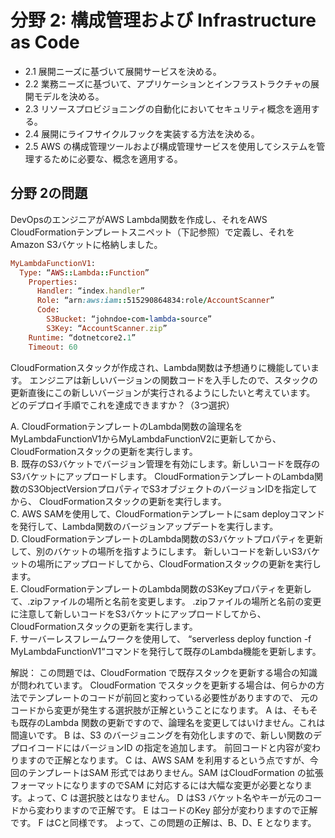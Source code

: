 # 分野 2: 構成管理および Infrastructure as Code  
   * 2.1 展開ニーズに基づいて展開サービスを決める。  
   * 2.2 業務ニーズに基づいて、アプリケーションとインフラストラクチャの展開モデルを決める。  
   * 2.3 リソースプロビジョニングの自動化においてセキュリティ概念を適用する。  
   * 2.4 展開にライフサイクルフックを実装する方法を決める。  
   * 2.5 AWS の構成管理ツールおよび構成管理サービスを使用してシステムを管理するために必要な、概念を適用する。  

## 分野 2の問題
DevOpsのエンジニアがAWS Lambda関数を作成し、それをAWS CloudFormationテンプレートスニペット（下記参照）で定義し、それをAmazon S3バケットに格納しました。  

```rb
MyLambdaFunctionV1:
  Type: “AWS::Lambda::Function”
    Properties:
      Handler: “index.handler”
      Role: “arn:aws:iam::515290864834:role/AccountScanner”
      Code:
        S3Bucket: “johndoe-com-lambda-source”
        S3Key: “AccountScanner.zip”
    Runtime: “dotnetcore2.1”
    Timeout: 60
```
CloudFormationスタックが作成され、Lambda関数は予想通りに機能しています。 
エンジニアは新しいバージョンの関数コードを入手したので、スタックの更新直後にこの新しいバージョンが実行されるようにしたいと考えています。  
どのデプロイ手順でこれを達成できますか？（3つ選択）  

A. CloudFormationテンプレートのLambda関数の論理名をMyLambdaFunctionV1からMyLambdaFunctionV2に更新してから、CloudFormationスタックの更新を実行します。  
B. 既存のS3バケットでバージョン管理を有効にします。新しいコードを既存のS3バケットにアップロードします。
CloudFormationテンプレートのLambda関数のS3ObjectVersionプロパティでS3オブジェクトのバージョンIDを指定してから、
CloudFormationスタックの更新を実行します。  
C. AWS SAMを使用して、CloudFormationテンプレートにsam deployコマンドを発行して、Lambda関数のバージョンアップデートを実行します。  
D. CloudFormationテンプレートのLambda関数のS3バケットプロパティを更新して、別のバケットの場所を指すようにします。
新しいコードを新しいS3バケットの場所にアップロードしてから、CloudFormationスタックの更新を実行します。  
E. CloudFormationテンプレートのLambda関数のS3Keyプロパティを更新して、.zipファイルの場所と名前を変更します。
.zipファイルの場所と名前の変更に注意して新しいコードをS3バケットにアップロードしてから、CloudFormationスタックの更新を実行します。  
F. サーバーレスフレームワークを使用して、 “serverless deploy function -f MyLambdaFunctionV1“コマンドを発行して既存のLambda機能を更新します。  

解説：
この問題では、CloudFormation で既存スタックを更新する場合の知識が問われています。
CloudFormation でスタックを更新する場合は、何らかの方法でテンプレートのコードが前回と変わっている必要性がありますので、
元のコードから変更が発生する選択肢が正解ということになります。
A は、そもそも既存のLambda 関数の更新ですので、論理名を変更してはいけません。これは間違いです。
B は、S3 のバージョニングを有効化しますので、新しい関数のデプロイコードにはバージョンID の指定を追加します。
前回コードと内容が変わりますので正解となります。
C は、AWS SAM を利用するという点ですが、今回のテンプレートはSAM 形式ではありません。SAM はCloudFormation の拡張フォーマットになりますのでSAM に対応するには大幅な変更が必要となります。よって、C は選択肢とはなりません。
D はS3 バケット名やキーが元のコードから変わりますので正解です。
E はコードのKey 部分が変わりますので正解です。
F はCと同様です。
よって、この問題の正解は、B、D、E となります。
